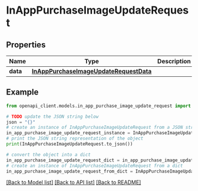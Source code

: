 # InAppPurchaseImageUpdateRequest


## Properties

Name | Type | Description | Notes
------------ | ------------- | ------------- | -------------
**data** | [**InAppPurchaseImageUpdateRequestData**](InAppPurchaseImageUpdateRequestData.md) |  | 

## Example

```python
from openapi_client.models.in_app_purchase_image_update_request import InAppPurchaseImageUpdateRequest

# TODO update the JSON string below
json = "{}"
# create an instance of InAppPurchaseImageUpdateRequest from a JSON string
in_app_purchase_image_update_request_instance = InAppPurchaseImageUpdateRequest.from_json(json)
# print the JSON string representation of the object
print(InAppPurchaseImageUpdateRequest.to_json())

# convert the object into a dict
in_app_purchase_image_update_request_dict = in_app_purchase_image_update_request_instance.to_dict()
# create an instance of InAppPurchaseImageUpdateRequest from a dict
in_app_purchase_image_update_request_from_dict = InAppPurchaseImageUpdateRequest.from_dict(in_app_purchase_image_update_request_dict)
```
[[Back to Model list]](../README.md#documentation-for-models) [[Back to API list]](../README.md#documentation-for-api-endpoints) [[Back to README]](../README.md)


